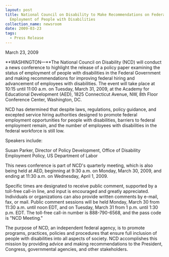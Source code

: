 ```yaml
---
layout: post
title: National Council on Disability to Make Recommendations on Federal
  Employment of People with Disabilities
collection_name: newsroom
date: 2009-03-23
tags:
  - Press Release
---
```


M﻿arch 23, 2009

**WASHINGTON—**The National Council on Disability (NCD) will conduct a news conference to highlight the release of a policy paper examining the status of employment of people with disabilities in the Federal Government and making recommendations for improving federal hiring and advancement of employees with disabilities. The event will take place at 10:15 until 11:00 a.m. on Tuesday, March 31, 2009, at the Academy for Educational Development (AED), 1825 Connecticut Avenue, NW, 8th Floor Conference Center, Washington, DC.

NCD has determined that despite laws, regulations, policy guidance, and excepted service hiring authorities designed to promote federal employment opportunities for people with disabilities, barriers to federal employment remain, and the number of employees with disabilities in the federal workforce is still low.

Speakers include:

Susan Parker, Director of Policy Development, Office of Disability Employment Policy, US Department of Labor

This news conference is part of NCD's quarterly meeting, which is also being held at AED, beginning at 9:30 a.m. on Monday, March 30, 2009, and ending at 11:30 a.m. on Wednesday, April 1, 2009.

Specific times are designated to receive public comment, supported by a toll-free call-in line, and input is encouraged and greatly appreciated. Individuals or organizations can also provide written comments by e-mail, fax, or mail. Public comment sessions will be held Monday, March 30 from 11:30 a.m. until noon EDT, and on Tuesday, March 31 from 1 p.m. until 1:30 p.m. EDT. The toll-free call-in number is 888-790-6568, and the pass code is "NCD Meeting."

The purpose of NCD, an independent federal agency, is to promote programs, practices, policies and procedures that ensure full inclusion of people with disabilities into all aspects of society. NCD accomplishes this mission by providing advice and making recommendations to the President, Congress, governmental agencies, and other stakeholders.
